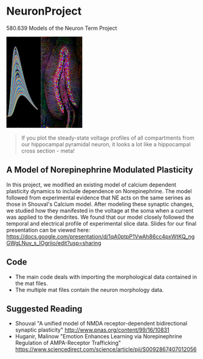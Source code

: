 # NeuronProject
580.639 Models of the Neuron Term Project

<img src="https://github.com/ssterrett/NeuronProject/blob/master/title.PNG" width = "200">

> If you plot the steady-state voltage profiles of all compartments from our hippocampal pyramidal neuron, it looks a lot like a hippocampal cross section - meta!

## A Model of Norepinephrine Modulated Plasticity
In this project, we modified an existing model of calcium dependent plasticity dynamics to include dependence on Norepinephrine. 
The model followed from experimental evidence that NE acts on the same serines as those in Shouval's Calcium model. 
After modeling these synaptic changes, we studied how they manifested in the voltage at the soma when a current was applied to the dendrites. 
We found that our model closely followed the temporal and electrical profile of experimental slice data.
Slides for our final presentation can be viewed here: https://docs.google.com/presentation/d/1qA0ptpP1VwAh86cc4pxWtKQ_ngGWgLNuy_s_IOgriio/edit?usp=sharing

## Code 
* The main code deals with importing the morphological data contained in the mat files. 
* The multiple mat files contain the neuron morphology data.

## Suggested Reading
* Shouval "A unified model of NMDA receptor-dependent bidirectional synaptic plasticity" http://www.pnas.org/content/99/16/10831
* Huganir, Malinow "Emotion Enhances Learning via Norepinephrine Regulation of AMPA-Receptor Trafficking" https://www.sciencedirect.com/science/article/pii/S0092867407012056
